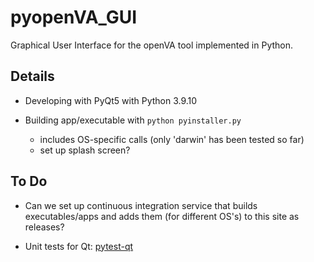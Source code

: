 # pyopenVA_GUI

Graphical User Interface for the openVA tool implemented in Python.

## Details

* Developing with PyQt5 with Python 3.9.10 

* Building app/executable with `python pyinstaller.py`

  + includes OS-specific calls (only 'darwin' has been tested so far)
  + set up splash screen?

## To Do

* Can we set up continuous integration service that builds executables/apps and
adds them (for different OS's) to this site as releases?

* Unit tests for Qt: [pytest-qt](https://pytest-qt.readthedocs.io/en/latest/intro.html)


